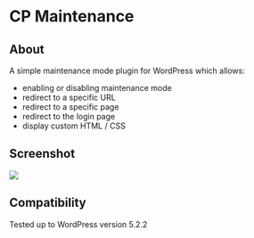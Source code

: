 # CP Maintenance

## About
A simple maintenance mode plugin for WordPress which allows:

- enabling or disabling maintenance mode
- redirect to a specific URL
- redirect to a specific page
- redirect to the login page
- display custom HTML / CSS

## Screenshot
![](https://i.imgur.com/v8rrFdO.png)

## Compatibility
Tested up to WordPress version 5.2.2
